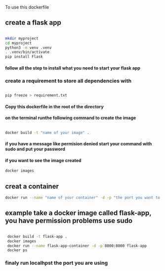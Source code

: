To use this dockerfile

## create a flask app 

```sh

mkdir myproject
cd myproject
python3 -m venv .venv
. .venv/bin/activate
pip install Flask

```
#### follow all the step to install what you need to start your flask app

### create a requirement to store all dependencies with

```sh

pip freeze > requirement.txt

```

#### Copy this dockerfile in the root of the directory

#### on the terminal runthe following command to create the image 

```sh

docker build -t "name of your image" .

```

#### if you have a message like permision denied start your command with sudo and put your password

#### if you want to see the image created 

```sh
docker images

```
## creat a container 

```sh
docker run --name "name of your container" -d -p "the port you want to run vue js":8000 "name of your image"

```


## example take a docker image called flask-app, you have permission problems use sudo

```sh

 docker build -t flask-app .
 docker images
 docker run --name flask-app-container -d -p 8000:8000 flask-app
 docker ps

 ```


### finaly run localhpst the port you are using 
